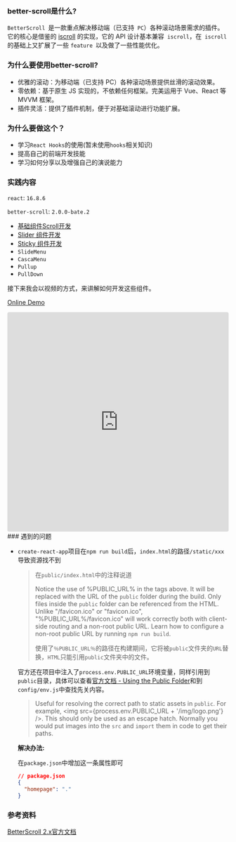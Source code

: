 ### better-scroll是什么?

`BetterScroll `是一款重点解决移动端（已支持` PC`）各种滚动场景需求的插件。它的核心是借鉴的 [iscroll](https://github.com/cubiq/iscroll) 的实现，它的 API 设计基本兼容` iscroll`，在` iscroll` 的基础上又扩展了一些 `feature `以及做了一些性能优化。

### 为什么要使用better-scroll?

- 优雅的滚动：为移动端（已支持 PC）各种滚动场景提供丝滑的滚动效果。
- 零依赖：基于原生 JS 实现的，不依赖任何框架。完美运用于 Vue、React 等 MVVM 框架。
- 插件灵活：提供了插件机制，便于对基础滚动进行功能扩展。

### 为什么要做这个？

- 学习`React Hooks`的使用(暂未使用`hooks`相关知识)
- 提高自己的前端开发技能
- 学习如何分享以及增强自己的演说能力

### 实践内容

`react`: `16.8.6`

`better-scroll`: `2.0.0-bate.2`

- [基础组件Scroll开发](notes/react/better-scroll/scroll.md)
- [Slider 组件开发](notes/react/better-scroll/slider.md) 
- [Sticky 组件开发](notes/react/better-scroll/sticky.md)
- `SlideMenu`
- `CascaMenu`
- `Pullup`
- `PullDown`

接下来我会以视频的方式，来讲解如何开发这些组件。

[Online Demo](https://rain120.github.io/better-scroll-for-react-usage/dist/#/)

<iframe src="https://codesandbox.io/embed/react-better-scroll-8gghg?autoresize=1&eslint=1&fontsize=14" title="react-better-scroll" allow="geolocation; microphone; camera; midi; vr; accelerometer; gyroscope; payment; ambient-light-sensor; encrypted-media; usb" style="width:100%; height:500px; border:0; border-radius: 4px; overflow:hidden;" sandbox="allow-modals allow-forms allow-popups allow-scripts allow-same-origin"></iframe>
### 遇到的问题

- `create-react-app`项目在`npm run build`后，`index.html`的路径`/static/xxx`导致资源找不到

  > 在`public/index.html`中的注释说道
  >
  > Notice the use of %PUBLIC_URL% in the tags above. It will be replaced with the URL of the `public` folder during the build. Only files inside the `public` folder can be referenced from the HTML. Unlike "/favicon.ico" or "favicon.ico", "%PUBLIC_URL%/favicon.ico" will work correctly both with client-side routing and a non-root public URL. Learn how to configure a non-root public URL by running `npm run build`.
  >
  > 使用了`％PUBLIC_URL％`的路径在构建期间，它将被`public`文件夹的`URL`替换，`HTML`只能引用`public`文件夹中的文件。

  官方还在项目中注入了`process.env.PUBLIC_URL`环境变量，同样引用到`public`目录，具体可以查看[官方文档 - Using the Public Folder](https://create-react-app.dev/docs/using-the-public-folder)和到`config/env.js`中查找先关内容。

  > Useful for resolving the correct path to static assets in `public`. For example, <img src={process.env.PUBLIC_URL + '/img/logo.png'} />. This should only be used as an escape hatch. Normally you would put images into the `src` and `import` them in code to get their paths.

  **解决办法:**

  在`package.json`中增加这一条属性即可

  ```json
  // package.json
  {
    "homepage": "."
  }
  ```

  

### 参考资料

[BetterScroll 2.x官方文档](https://better-scroll.github.io/docs/en-US/)


